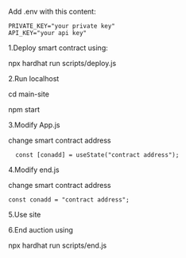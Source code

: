 Add .env with this content:
```
PRIVATE_KEY="your private key"
API_KEY="your api key"
```

1.Deploy smart contract using:

npx hardhat run scripts/deploy.js

2.Run localhost 

cd main-site

npm start 

3.Modify App.js 

change smart contract address 
```
  const [conadd] = useState("contract address");
  ```
4.Modify end.js 
  
  change smart contract address 
  ```
  const conadd = "contract address";
  ```
5.Use site 
  
6.End auction using 
  
 npx hardhat run scripts/end.js
